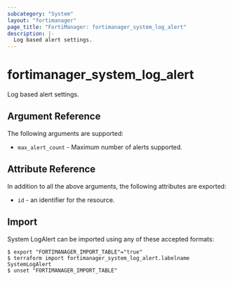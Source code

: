 ```yaml
---
subcategory: "System"
layout: "fortimanager"
page_title: "FortiManager: fortimanager_system_log_alert"
description: |-
  Log based alert settings.
---
```


# fortimanager_system_log_alert
Log based alert settings.

## Argument Reference


The following arguments are supported:


* `max_alert_count` - Maximum number of alerts supported.


## Attribute Reference

In addition to all the above arguments, the following attributes are exported:
* `id` - an identifier for the resource.

## Import

System LogAlert can be imported using any of these accepted formats:
```
$ export "FORTIMANAGER_IMPORT_TABLE"="true"
$ terraform import fortimanager_system_log_alert.labelname SystemLogAlert
$ unset "FORTIMANAGER_IMPORT_TABLE"
```

